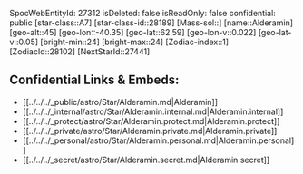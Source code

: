 ﻿---
location: [62.59,-40.35,45]
type: Star
tags:
- astro/Star

---
SpocWebEntityId: 27312
isDeleted: false
isReadOnly: false
confidential: public
[star-class::A7]
[star-class-id::28189]
[Mass-sol::]
[name::Alderamin]
[geo-alt::45]
[geo-lon::-40.35]
[geo-lat::62.59]
[geo-lon-v::0.022]
[geo-lat-v::0.05]
[bright-min::24]
[bright-max::24]
[Zodiac-index::1]
[ZodiacId::28102]
[NextStarId::27441]



## Confidential Links & Embeds: 
- [[../../../_public/astro/Star/Alderamin.md|Alderamin]] 
- [[../../../_internal/astro/Star/Alderamin.internal.md|Alderamin.internal]] 
- [[../../../_protect/astro/Star/Alderamin.protect.md|Alderamin.protect]] 
- [[../../../_private/astro/Star/Alderamin.private.md|Alderamin.private]] 
- [[../../../_personal/astro/Star/Alderamin.personal.md|Alderamin.personal]] 
- [[../../../_secret/astro/Star/Alderamin.secret.md|Alderamin.secret]]


